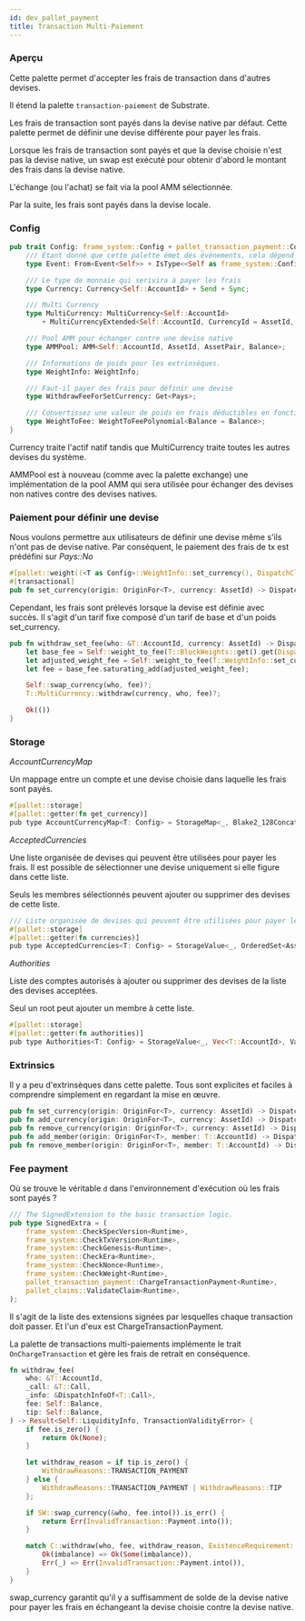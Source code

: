 ```yaml
---
id: dev_pallet_payment
title: Transaction Multi-Paiement
---
```


### Aperçu

Cette palette permet d'accepter les frais de transaction dans d'autres devises.

Il étend la palette `transaction-paiement` de Substrate.

Les frais de transaction sont payés dans la devise native par défaut. Cette palette permet de définir une devise différente pour payer les frais.

Lorsque les frais de transaction sont payés et que la devise choisie n'est pas la devise native, un swap est exécuté pour obtenir d'abord le montant des frais dans la devise native.

L'échange (ou l'achat) se fait via la pool AMM sélectionnée.

Par la suite, les frais sont payés dans la devise locale.

### Config
```rust
pub trait Config: frame_system::Config + pallet_transaction_payment::Config {
    /// Étant donné que cette palette émet des événements, cela dépend de la définition d'un événement par le runtime.
    type Event: From<Event<Self>> + IsType<<Self as frame_system::Config>::Event>;

    /// Le type de monnaie qui serivira à payer les frais
    type Currency: Currency<Self::AccountId> + Send + Sync;

    /// Multi Currency
    type MultiCurrency: MultiCurrency<Self::AccountId>
        + MultiCurrencyExtended<Self::AccountId, CurrencyId = AssetId, Balance = Balance, Amount = Amount>;

    /// Pool AMM pour échanger contre une devise native 
    type AMMPool: AMM<Self::AccountId, AssetId, AssetPair, Balance>;

    /// Informations de poids pour les extrinsèques.
    type WeightInfo: WeightInfo;

    /// Faut-il payer des frais pour définir une devise
    type WithdrawFeeForSetCurrency: Get<Pays>;

    /// Convertissez une valeur de poids en frais déductibles en fonction du type de devise.
    type WeightToFee: WeightToFeePolynomial<Balance = Balance>;
}
```

Currency traite l'actif natif tandis que MultiCurrency traite toutes les autres devises du système.

AMMPool est à nouveau (comme avec la palette exchange) une implémentation de la pool AMM qui sera utilisée pour échanger des devises non natives contre des devises natives.

### Paiement pour définir une devise

Nous voulons permettre aux utilisateurs de définir une devise même s'ils n'ont pas de devise native. Par conséquent, le paiement des frais de tx est prédéfini sur *Pays::No*

```rust
#[pallet::weight((<T as Config>::WeightInfo::set_currency(), DispatchClass::Normal, Pays::No))]
#[transactional]
pub fn set_currency(origin: OriginFor<T>, currency: AssetId) -> DispatchResultWithPostInfo {}
```

Cependant, les frais sont prélevés lorsque la devise est définie avec succès. Il s'agit d'un tarif fixe composé d'un tarif de base et d'un poids set_currency.

```rust
pub fn withdraw_set_fee(who: &T::AccountId, currency: AssetId) -> DispatchResult {
    let base_fee = Self::weight_to_fee(T::BlockWeights::get().get(DispatchClass::Normal).base_extrinsic);
    let adjusted_weight_fee = Self::weight_to_fee(T::WeightInfo::set_currency());
    let fee = base_fee.saturating_add(adjusted_weight_fee);

    Self::swap_currency(who, fee)?;
    T::MultiCurrency::withdraw(currency, who, fee)?;

    Ok(())
}
```

### Storage

*AccountCurrencyMap*

Un mappage entre un compte et une devise choisie dans laquelle les frais sont payés.

```rust
#[pallet::storage]
#[pallet::getter(fn get_currency)]
pub type AccountCurrencyMap<T: Config> = StorageMap<_, Blake2_128Concat, T::AccountId, Option<AssetId>, ValueQuery>;
```

*AcceptedCurrencies*

Une liste organisée de devises qui peuvent être utilisées pour payer les frais. Il est possible de sélectionner une devise uniquement si elle figure dans cette liste.

Seuls les membres sélectionnés peuvent ajouter ou supprimer des devises de cette liste.

```rust
/// Liste organisée de devises qui peuvent être utilisées pour payer les frais
#[pallet::storage]
#[pallet::getter(fn currencies)]
pub type AcceptedCurrencies<T: Config> = StorageValue<_, OrderedSet<AssetId>, ValueQuery>;
```

*Authorities*

Liste des comptes autorisés à ajouter ou supprimer des devises de la liste des devises acceptées.

Seul un root peut ajouter un membre à cette liste.

```rust
#[pallet::storage]
#[pallet::getter(fn authorities)]
pub type Authorities<T: Config> = StorageValue<_, Vec<T::AccountId>, ValueQuery>;
```

### Extrinsics

Il y a peu d'extrinsèques dans cette palette. Tous sont explicites et faciles à comprendre simplement en regardant la mise en œuvre.

```rust
pub fn set_currency(origin: OriginFor<T>, currency: AssetId) -> DispatchResultWithPostInfo {}
pub fn add_currency(origin: OriginFor<T>, currency: AssetId) -> DispatchResultWithPostInfo {}
pub fn remove_currency(origin: OriginFor<T>, currency: AssetId) -> DispatchResultWithPostInfo {}
pub fn add_member(origin: OriginFor<T>, member: T::AccountId) -> DispatchResultWithPostInfo {}
pub fn remove_member(origin: OriginFor<T>, member: T::AccountId) -> DispatchResultWithPostInfo {}
```

### Fee payment

Où se trouve le véritable `d` dans l'environnement d'exécution où les frais sont payés ?

```rust
/// The SignedExtension to the basic transaction logic.
pub type SignedExtra = (
    frame_system::CheckSpecVersion<Runtime>,
    frame_system::CheckTxVersion<Runtime>,  
    frame_system::CheckGenesis<Runtime>,  
    frame_system::CheckEra<Runtime>,    
    frame_system::CheckNonce<Runtime>,
    frame_system::CheckWeight<Runtime>,
    pallet_transaction_payment::ChargeTransactionPayment<Runtime>,
    pallet_claims::ValidateClaim<Runtime>,
);
```

Il s'agit de la liste des extensions signées par lesquelles chaque transaction doit passer. Et l'un d'eux est ChargeTransactionPayment.

La palette de transactions multi-paiements implémente le trait `OnChargeTransaction` et gère les frais de retrait en conséquence.

```rust
fn withdraw_fee(
    who: &T::AccountId,
    _call: &T::Call,
    _info: &DispatchInfoOf<T::Call>,
    fee: Self::Balance,
    tip: Self::Balance,
) -> Result<Self::LiquidityInfo, TransactionValidityError> {
    if fee.is_zero() {
        return Ok(None);
    }

    let withdraw_reason = if tip.is_zero() {
        WithdrawReasons::TRANSACTION_PAYMENT
    } else {
        WithdrawReasons::TRANSACTION_PAYMENT | WithdrawReasons::TIP
    };

    if SW::swap_currency(&who, fee.into()).is_err() {
        return Err(InvalidTransaction::Payment.into());
    }

    match C::withdraw(who, fee, withdraw_reason, ExistenceRequirement::KeepAlive) {
        Ok(imbalance) => Ok(Some(imbalance)),
        Err(_) => Err(InvalidTransaction::Payment.into()),
    }
}
```

swap_currency garantit qu'il y a suffisamment de solde de la devise native pour payer les frais en échangeant la devise choisie contre la devise native.
